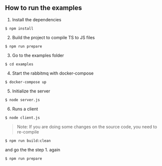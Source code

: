 ## How to run the examples

1. Install the dependencies

```shell
$ npm install
```

2. Build the project to compile TS to JS files

```shell
$ npm run prepare
```

3. Go to the examples folder

```shell
$ cd examples
```

4. Start the rabbitmq with docker-compose

```shell
$ docker-compose up
```

5. Initialize the server

```shell
$ node server.js
```

6. Runs a client

```shell
$ node client.js
```

> Note: If you are doing some changes on the source code, you need to re-compile

```shell
$ npm run build:clean
```

and go the the step 1. again

```shell
$ npm run prepare
```


